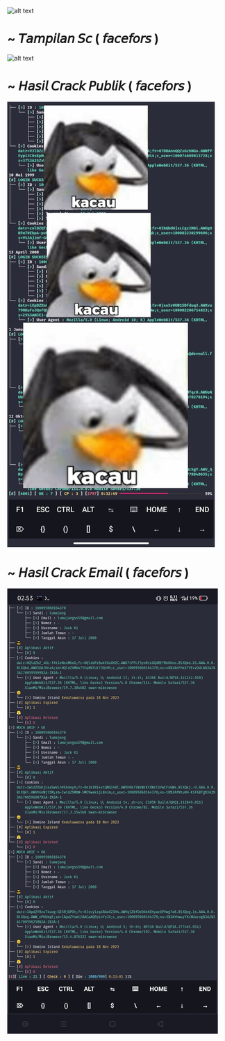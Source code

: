 ![alt text](https://camo.githubusercontent.com/de8ac9f96c50b0ea5067b678943d1b90cae2d53a5a19b932cc07af6f33444bbf/68747470733a2f2f6d656469612e74656e6f722e636f6d2f695643694d39573763765941414141642f77656c636f6d652e676966?raw=true)

# ~ 𝘛𝘢𝘮𝘱𝘪𝘭𝘢𝘯 𝘚𝘤 ( 𝘧𝘢𝘤𝘦𝘧𝘰𝘳𝘴 )

![alt text]([https://github.com/Xicaa-X-Code/Facefors/blob/main/data/Screenshot_2023-11-25-23-11-49-15_84d3000e3f4017145260f7618db1d683.jpg?raw=true])

# ~ 𝘏𝘢𝘴𝘪𝘭 𝘊𝘳𝘢𝘤𝘬 𝘗𝘶𝘣𝘭𝘪𝘬 ( 𝘧𝘢𝘤𝘦𝘧𝘰𝘳𝘴 )

![alt text](https://github.com/Xicaa-X-Code/Facefors/blob/main/OK/IMG_20231122_152830.jpg?raw=true)


# ~ 𝘏𝘢𝘴𝘪𝘭 𝘊𝘳𝘢𝘤𝘬 𝘌𝘮𝘢𝘪𝘭 ( 𝘧𝘢𝘤𝘦𝘧𝘰𝘳𝘴 )

![alt text](https://github.com/Xicaa-X-Code/Facefors/blob/main/OK/Screenshot_2023-11-22-02-53-49-81_84d3000e3f4017145260f7618db1d683.jpg?raw=true)
